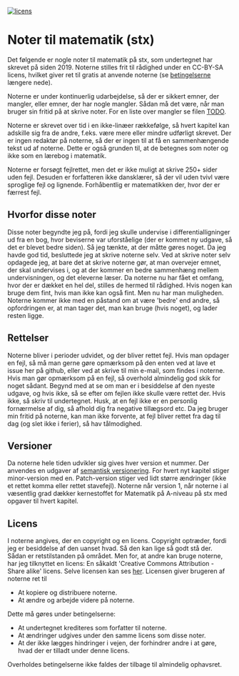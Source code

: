 [![licens](https://img.shields.io/badge/licens-CC--BY--SA--4.0-green)](https://creativecommons.org/licenses/by-sa/4.0/)
# Noter til matematik (stx)

Det følgende er nogle noter til matematik på stx, som undertegnet har skrevet på siden 2019. Noterne stilles frit til rådighed under en CC-BY-SA licens, hvilket giver ret til gratis at anvende noterne (se [betingelserne](#licens) længere nede).

Noterne er under kontinuerlig udarbejdelse, så der er sikkert emner, der mangler, eller emner, der har nogle mangler. Sådan må det være, når man bruger sin fritid på at skrive noter. For en liste over mangler se filen [TODO](TODO.md). 

Noterne er skrevet over tid i en ikke-linæer rækkefølge, så hvert kapitel kan adskille sig fra de andre, f.eks. være mere eller mindre udførligt skrevet. Der er ingen redaktør på noterne, så der er ingen til at få en sammenhængende tekst ud af noterne. Dette er også grunden til, at de betegnes som noter og ikke som en lærebog i matematik.

Noterne er forsøgt fejlrettet, men det er ikke muligt at skrive 250+ sider uden fejl. Desuden er forfatteren ikke dansklærer, så der vil uden tvivl være sproglige fejl og lignende. Forhåbentlig er matematikken der, hvor der er færrest fejl.

## Hvorfor disse noter
Disse noter begyndte jeg på, fordi jeg skulle undervise i differentialligninger ud fra en bog, hvor beviserne var uforståelige (der er kommet ny udgave, så det er blevet bedre siden). Så jeg tænkte, at der måtte gøres noget. Da jeg havde god tid, besluttede jeg at skrive noterne selv. Ved at skrive noter selv opdagede jeg, at bare det at skrive noterne gør, at man overvejer emnet, der skal undervises i, og at der kommer en bedre sammenhæng mellem undervisningen, og det eleverne læser. Da noterne nu har fået et omfang, hvor der er dækket en hel del, stilles de hermed til rådighed. Hvis nogen kan bruge dem fint, hvis man ikke kan også fint. Men nu har man muligheden. Noterne kommer ikke med en påstand om at være 'bedre' end andre, så opfordringen er, at man tager det, man kan bruge (hvis noget), og lader resten ligge.

## Rettelser
Noterne bliver i perioder udvidet, og der bliver rettet fejl. Hvis man opdager en fejl, så må man gerne gøre opmærksom på den enten ved at lave et issue her på github, eller ved at skrive til min e-mail, som findes i noterne. Hvis man gør opmærksom på en fejl, så overhold almindelig god skik for noget sådant. Begynd med at se om man er i besiddelse af den nyeste udgave, og hvis ikke, så se efter om fejlen ikke skulle være rettet der.  Hvis ikke, så skriv til undertegnet. Husk, at en fejl ikke er en personlig fornærmelse af dig, så afhold dig fra negative tillægsord etc. Da jeg bruger min fritid på noterne, kan man ikke forvente, at fejl bliver rettet fra dag til dag (og slet ikke i ferier), så hav tålmodighed. 

## Versioner
Da noterne hele tiden udvikler sig gives hver version et nummer. Der anvendes en udgaver af [semantisk versionering][semver]. For hvert nyt kapitel stiger minor-version med en. Patch-version stiger ved lidt større ændringer (ikke et rettet komma eller rettet stavefejl). Noterne når version 1, når noterne i al væsentlig grad dækker kernestoffet for Matematik på A-niveau på stx med opgaver til hvert kapitel. 

## Licens
 I noterne angives, der en copyright og en licens. Copyright optræder, fordi jeg er besiddelse af den uanset hvad. Så den kan lige så godt stå der. Sådan er retstilstanden på området. Men for, at andre kan bruge noterne, har jeg tilknyttet en licens: En såkaldt 'Creative Commons Attribution - Share alike' licens. Selve licensen kan ses [her][licenstekst]. Licensen giver brugeren af noterne ret til

* At kopiere og distribuere noterne.
* At ændre og arbejde videre på noterne.

Dette må gøres under betingelserne:

* At undertegnet krediteres som forfatter til noterne.
* At ændringer udgives under den samme licens som disse noter.
* At der ikke lægges hindringer i vejen, der forhindrer andre i at gøre, hvad der er tilladt under denne licens.

Overholdes betingelserne ikke faldes der tilbage til almindelig ophavsret.


[semver]: https://semver.org/
[licenstekst]: https://creativecommons.org/licenses/by-sa/4.0/